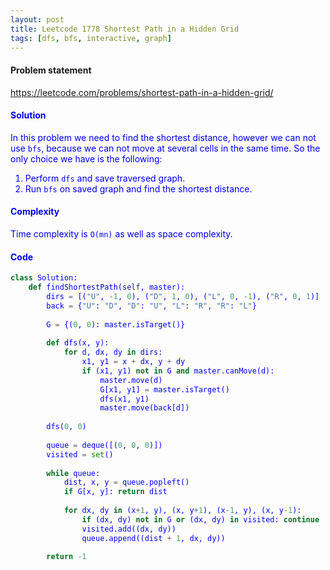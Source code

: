 ```yaml
---
layout: post
title: Leetcode 1778 Shortest Path in a Hidden Grid
tags: [dfs, bfs, interactive, graph]
---
```


#### Problem statement

<a href="https://leetcode.com/problems/shortest-path-in-a-hidden-grid/"> <font color = blue>https://leetcode.com/problems/shortest-path-in-a-hidden-grid/

#### Solution
In this problem we need to find the shortest distance, however we can not use `bfs`, because we can not move at several cells in the same time. So the only choice we have is the following:

1. Perform `dfs` and save traversed graph.
2. Run `bfs` on saved graph and find the shortest distance.

#### Complexity
Time complexity is `O(mn)` as well as space complexity.

#### Code
```python
class Solution:
    def findShortestPath(self, master):
        dirs = [("U", -1, 0), ("D", 1, 0), ("L", 0, -1), ("R", 0, 1)]
        back = {"U": "D", "D": "U", "L": "R", "R": "L"}
        
        G = {(0, 0): master.isTarget()}
        
        def dfs(x, y):
            for d, dx, dy in dirs:
                x1, y1 = x + dx, y + dy
                if (x1, y1) not in G and master.canMove(d):
                    master.move(d)
                    G[x1, y1] = master.isTarget()
                    dfs(x1, y1)
                    master.move(back[d])
                    
        dfs(0, 0)
        
        queue = deque([(0, 0, 0)])
        visited = set()
        
        while queue:
            dist, x, y = queue.popleft()
            if G[x, y]: return dist
            
            for dx, dy in (x+1, y), (x, y+1), (x-1, y), (x, y-1):
                if (dx, dy) not in G or (dx, dy) in visited: continue
                visited.add((dx, dy))
                queue.append((dist + 1, dx, dy))
                
        return -1
```

